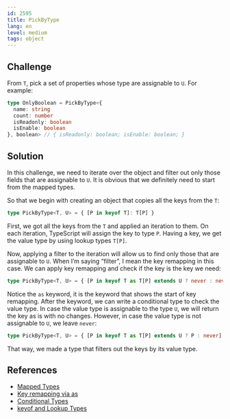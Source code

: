 ```yaml
---
id: 2595
title: PickByType
lang: en
level: medium
tags: object
---
```


## Challenge

From `T`, pick a set of properties whose type are assignable to `U`.
For example:

```typescript
type OnlyBoolean = PickByType<{
  name: string
  count: number
  isReadonly: boolean
  isEnable: boolean
}, boolean> // { isReadonly: boolean; isEnable: boolean; }
```

## Solution

In this challenge, we need to iterate over the object and filter out only those fields that are assignable to `U`.
It is obvious that we definitely need to start from the mapped types.

So that we begin with creating an object that copies all the keys from the `T`:

```typescript
type PickByType<T, U> = { [P in keyof T]: T[P] }
```

First, we got all the keys from the `T` and applied an iteration to them.
On each iteration, TypeScript will assign the key to type `P`.
Having a key, we get the value type by using lookup types `T[P]`.

Now, applying a filter to the iteration will allow us to find only those that are assignable to `U`.
When I’m saying “filter”, I mean the key remapping in this case.
We can apply key remapping and check if the key is the key we need:

```typescript
type PickByType<T, U> = { [P in keyof T as T[P] extends U ? never : never]: T[P] }
```

Notice the `as` keyword, it is the keyword that shows the start of key remapping.
After the keyword, we can write a conditional type to check the value type.
In case the value type is assignable to the type `U`, we will return the key as is with no changes.
However, in case the value type is not assignable to `U`, we leave `never`:

```typescript
type PickByType<T, U> = { [P in keyof T as T[P] extends U ? P : never]: T[P] }
```

That way, we made a type that filters out the keys by its value type.

## References

- [Mapped Types](https://www.typescriptlang.org/docs/handbook/2/mapped-types.html)
- [Key remapping via as](https://www.typescriptlang.org/docs/handbook/2/mapped-types.html#key-remapping-via-as)
- [Conditional Types](https://www.typescriptlang.org/docs/handbook/2/conditional-types.html)
- [keyof and Lookup Types](https://www.typescriptlang.org/docs/handbook/release-notes/typescript-2-1.html#keyof-and-lookup-types)
